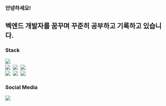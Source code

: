 <h3>
  안녕하세요!
</h3>
<h2>
  벡엔드 개발자를 꿈꾸며 꾸준히 공부하고 기록하고 있습니다.
</h2>

<h3> Stack </h3>
<p>
  <img src="https://img.shields.io/badge/Java-ED8B00?style=for-the-badge&logo=openjdk&logoColor=white"/></a>&nbsp
  <br>
  <img src="https://img.shields.io/badge/Spring-6DB33F?style=for-the-badge&logo=Spring&logoColor=white"/></a>&nbsp
  <img src="https://img.shields.io/badge/SpringBoot-6DB33F?style=for-the-badge&logo=SpringBoot&logoColor=white"/></a>&nbsp 
  <img src="https://img.shields.io/badge/SpringSecurity-6DB33F?style=for-the-badge&logo=SpringSecurity&logoColor=white"/></a>&nbsp 
  <br>
  <img src="https://img.shields.io/badge/Mysql-E6B91E?style=for-the-badge&logo=MySql&logoColor=white"/></a>&nbsp 
  <img src="https://img.shields.io/badge/AWS-232F3E?style=for-the-badge&logo=AmazonAWS&logoColor=white"/></a>&nbsp 
  <img src="https://img.shields.io/badge/Docker-2496ED?style=for-the-badge&logo=Docker&logoColor=white"/></a>&nbsp 
</p>

<h3> Social Media </h3>
<p>
  <a href="https://be-lee.tistory.com/"><img src="https://img.shields.io/badge/Blog-FF5041?style=for-the-badge&logo=Tistory&logoColor=white&link=https://be-lee.tistory.com/"/></a>&nbsp
</p>
